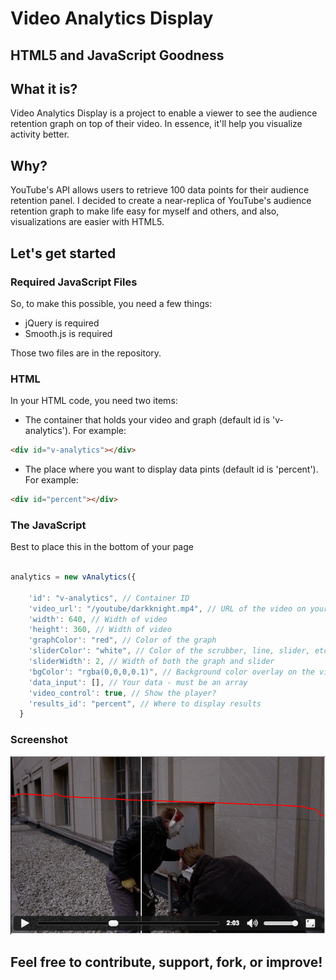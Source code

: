 # Video Analytics Display
## HTML5 and JavaScript Goodness

## What it is?
Video Analytics Display is a project to enable a viewer to see the audience retention graph on top of their video. In essence, it'll help you visualize activity better.

## Why?
YouTube's API allows users to retrieve 100 data points for their audience retention panel. I decided to create a near-replica of YouTube's audience retention graph to make life easy for myself and others, and also, visualizations are easier with HTML5.

## Let's get started


### Required JavaScript Files
So, to make this possible, you need a few things:

- jQuery is required
- Smooth.js is required

Those two files are in the repository.

### HTML

In your HTML code, you need two items:

- The container that holds your video and graph (default id is 'v-analytics'). For example:
```html
<div id="v-analytics"></div>
```

- The place where you want to display data pints (default id is 'percent'). For example:
```html
<div id="percent"></div>
```

### The JavaScript

Best to place this in the bottom of your page

```javascript

analytics = new vAnalytics({

    'id': "v-analytics", // Container ID
    'video_url': "/youtube/darkknight.mp4", // URL of the video on your page
    'width': 640, // Width of video
    'height': 360, // Width of video
    'graphColor': "red", // Color of the graph
    'sliderColor': "white", // Color of the scrubber, line, slider, etc.
    'sliderWidth': 2, // Width of both the graph and slider
    'bgColor': "rgba(0,0,0,0.1)", // Background color overlay on the video
    'data_input': [], // Your data - must be an array
    'video_control': true, // Show the player?
    'results_id': "percent", // Where to display results
  }

```

### Screenshot
![The Dark Knight](https://raw.githubusercontent.com/adibbehjat/Video-Analytics-Display/master/screen-shot.png)

## Feel free to contribute, support, fork, or improve!